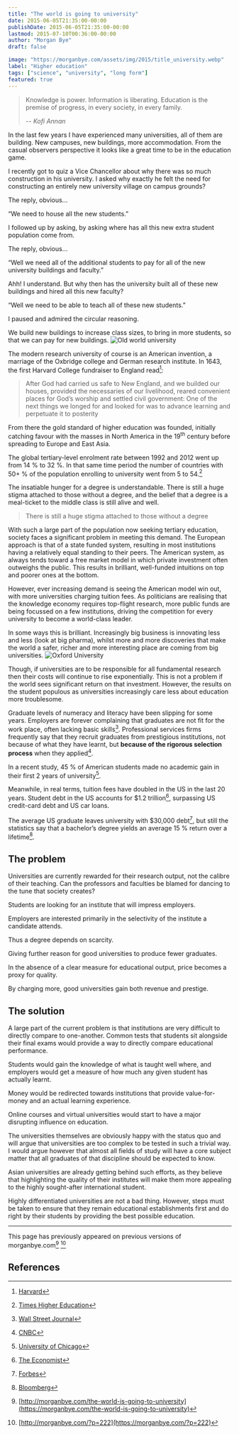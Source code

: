 ```yaml
---
title: "The world is going to university"
date: 2015-06-05T21:35:00-00:00
publishDate: 2015-06-05T21:35:00-00:00
lastmod: 2015-07-10T00:36:00-00:00
author: "Morgan Bye"
draft: false

image: "https://morganbye.com/assets/img/2015/title_university.webp"
label: "Higher education"
tags: ["science", "university", "long form"]
featured: true
---
```


> Knowledge is power. Information is liberating. Education is the premise of progress, in every society, in every family.
>
> -- _Kofi Annan_

In the last few years I have experienced many universities, all of them are building. New campuses, new buildings, more accommodation. From the casual observers perspective it looks like a great time to be in the education game.

I recently got to quiz a Vice Chancellor about why there was so much construction in his university. I asked why exactly he felt the need for constructing an entirely new university village on campus grounds?

The reply, obvious…

“We need to house all the new students.”

I followed up by asking, by asking where has all this new extra student population come from.

The reply, obvious…

“Well we need all of the additional students to pay for all of the new university buildings and faculty.”

Ahh! I understand. But why then has the university built all of these new buildings and hired all this new faculty?

“Well we need to be able to teach all of these new students.”

I paused and admired the circular reasoning.

We build new buildings to increase class sizes, to bring in more students, so that we can pay for new buildings.
![Old world university](https://morganbye.com/assets/img/2015/university_cambridge.webp)

The modern research university of course is an American invention, a marriage of the Oxbridge college and German research institute. In 1643, the first Harvard College fundraiser to England read[^1]:

> After God had carried us safe to New England, and we builded our houses, provided the necessaries of our livelihood, reared convenient places for God’s worship and settled civil government: One of the next things we longed for and looked for was to advance learning and perpetuate it to posterity

From there the gold standard of higher education was founded, initially catching favour with the masses in North America in the 19<sup>th</sup> century before spreading to Europe and East Asia.

The global tertiary-level enrolment rate between 1992 and 2012 went up from 14 % to 32 %. In that same time period the number of countries with  50+ % of the population enrolling to university went from 5 to 54.[^2]

The insatiable hunger for a degree is understandable. There is still a huge stigma attached to those without a degree, and the belief that a degree is a meal-ticket to the middle class is still alive and well.

> There is still a huge stigma attached to those without a degree

With such a large part of the population now seeking tertiary education, society faces a significant problem in meeting this demand. The European approach is that of a state funded system, resulting in most institutions having a relatively equal standing to their peers. The American system, as always tends toward a free market model in which private investment often outweighs the public. This results in brilliant, well-funded intuitions on top and poorer ones at the bottom.

However, ever increasing demand is seeing the American model win out, with more universities charging tuition fees. As politicians are realising that the knowledge economy requires top-flight research, more public funds are being focussed on a few institutions, driving the competition for every university to become a world-class leader.

In some ways this is brilliant. Increasingly big business is innovating less and less (look at big pharma), whilst more and more discoveries that make the world a safer, richer and more interesting place are coming from big universities.
![Oxford University](https://morganbye.com/assets/img/2015/university_oxford.webp)

Though, if universities are to be responsible for all fundamental research then their costs will continue to rise exponentially. This is not a problem if the world sees significant return on that investment. However, the results on the student populous as universities increasingly care less about education more troublesome.

Graduate levels of numeracy and literacy have been slipping for some years. Employers are forever complaining that graduates are not fit for the work place, often lacking basic skills[^3]. Professional services firms frequently say that they recruit graduates from prestigious institutions, not because of what they have learnt, but <strong>because of the rigorous selection process</strong> when they applied[^4].

In a recent study, 45 % of American students made no academic gain in their first 2 years of university[^5].

Meanwhile, in real terms, tuition fees have doubled in the US in the last 20 years. Student debt in the US accounts for $1.2 trillion[^6], surpassing US credit-card debt and US car loans.

The average US graduate leaves university with $30,000 debt[^7], but still the statistics say that a bachelor’s degree yields an average 15 % return over a lifetime[^8].

## The problem

Universities are currently rewarded for their research output, not the calibre of their teaching. Can the professors and faculties be blamed for dancing to the tune that society creates?

Students are looking for an institute that will impress employers.

Employers are interested primarily in the selectivity of the institute a candidate attends.

Thus a degree depends on scarcity.

Giving further reason for good universities to produce fewer graduates.

In the absence of a clear measure for educational output, price becomes a proxy for quality.

By charging more, good universities gain both revenue and prestige.

## The solution

A large part of the current problem is that institutions are very difficult to directly compare to one-another. Common tests that students sit alongside their final exams would provide a way to directly compare educational performance.

Students would gain the knowledge of what is taught well where, and employers would get a measure of how much any given student has actually learnt.

Money would be redirected towards institutions that provide value-for-money and an actual learning experience.

Online courses and virtual universities would start to have a major disrupting influence on education.

The universities themselves are obviously happy with the status quo and will argue that universities are too complex to be tested in such a trivial way. I would argue however that almost all fields of study will have a core subject matter that all graduates of that discipline should be expected to know.

Asian universities are already getting behind such efforts, as they believe that highlighting the quality of their institutes will make them more appealing to the highly sought-after international student.

Highly differentiated universities are not a bad thing. However, steps must be taken to ensure that they remain educational establishments first and do right by their students by providing the best possible education.

----
This page has previously appeared on previous versions of morganbye.com[^9] [^10]


## References

[^1]: [Harvard](http://hds.harvard.edu/about/history-and-mission)
[^2]: [Times Higher Education](https://www.timeshighereducation.co.uk/news/global-participation-rates-to-continue-rising-says-report/2017656.article)
[^3]: [Wall Street Journal](http://www.wsj.com/articles/SB10001424052702304561004579135253438812772)
[^4]: [CNBC](http://www.cnbc.com/id/41354100)
[^5]: [University of Chicago](http://www.press.uchicago.edu/ucp/books/book/chicago/A/bo10327226.html)
[^6]: [The Economist](http://www.economist.com/news/briefing/21605899-staid-higher-education-business-about-experience-welcome-earthquake-digital)
[^7]: [Forbes](http://www.forbes.com/sites/laurashin/2014/11/17/average-student-loan-debt-rises-tops-30000-in-6-states/)
[^8]: [Bloomberg](http://www.bloomberg.com/bw/articles/2014-06-25/engineering-math-and-health-majors-get-the-best-return-on-investment-for-college-degrees)
[^9]: [http://morganbye.com/the-world-is-going-to-university](https://morganbye.com/the-world-is-going-to-university)
[^10]: [http://morganbye.com/?p=222](https://morganbye.com/?p=222)
